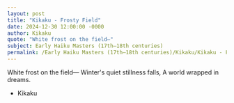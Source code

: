 ```yaml
---
layout: post
title: "Kikaku - Frosty Field"
date: 2024-12-30 12:00:00 -0000
author: Kikaku
quote: "White frost on the field—"
subject: Early Haiku Masters (17th–18th centuries)
permalink: /Early Haiku Masters (17th–18th centuries)/Kikaku/Kikaku - Frosty Field
---
```


White frost on the field—
Winter's quiet stillness falls,
A world wrapped in dreams.

- Kikaku

